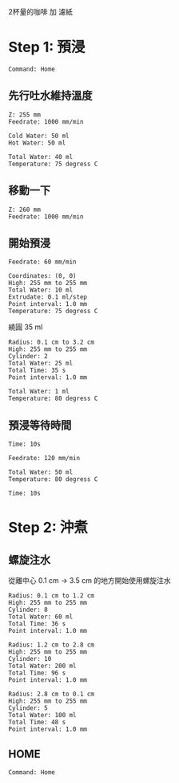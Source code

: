 
2杯量的咖啡 加 濾紙

# Step 1: 預浸

``` operations
Command: Home
```

## 先行吐水維持溫度

``` move
Z: 255 mm
Feedrate: 1000 mm/min
```

``` waste_water
Cold Water: 50 ml
Hot Water: 50 ml
```

``` mix_temperature
Total Water: 40 ml
Temperature: 75 degress C
```

## 移動一下
``` move
Z: 260 mm
Feedrate: 1000 mm/min
```


## 開始預浸


``` move
Feedrate: 60 mm/min
```

``` fixed_point
Coordinates: (0, 0)
High: 255 mm to 255 mm
Total Water: 10 ml
Extrudate: 0.1 ml/step
Point interval: 1.0 mm
Temperature: 75 degress C
```

繞圓 35 ml

``` spiral_total_water
Radius: 0.1 cm to 3.2 cm
High: 255 mm to 255 mm
Cylinder: 2
Total Water: 25 ml
Total Time: 35 s
Point interval: 1.0 mm
```

``` mix_temperature
Total Water: 1 ml
Temperature: 80 degress C
```

## 預浸等待時間

``` wait
Time: 10s
```

``` move
Feedrate: 120 mm/min
```

``` mix_temperature
Total Water: 50 ml
Temperature: 80 degress C
```

``` wait
Time: 10s
```



# Step 2: 沖煮

## 螺旋注水

從離中心 0.1 cm -> 3.5 cm 的地方開始使用螺旋注水

``` spiral_total_water
Radius: 0.1 cm to 1.2 cm
High: 255 mm to 255 mm
Cylinder: 8
Total Water: 60 ml
Total Time: 36 s
Point interval: 1.0 mm
```


``` spiral_total_water
Radius: 1.2 cm to 2.8 cm
High: 255 mm to 255 mm
Cylinder: 10
Total Water: 200 ml
Total Time: 96 s
Point interval: 1.0 mm
```



``` spiral_total_water
Radius: 2.8 cm to 0.1 cm
High: 255 mm to 255 mm
Cylinder: 5
Total Water: 100 ml
Total Time: 48 s
Point interval: 1.0 mm
```


## HOME

``` operations
Command: Home
```
